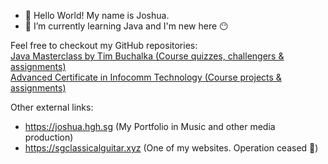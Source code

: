 - 👋 Hello World! My name is Joshua.
- 🌱 I’m currently learning Java and I'm new here 😶

Feel free to checkout my GitHub repositories:<br>
<a href="https://github.com/Joshua-Ho-Gwok-Hin/Java-Masterclass">Java Masterclass by Tim Buchalka  (Course quizzes, challengers & assignments)</a><br>
<a href="https://github.com/Joshua-Ho-Gwok-Hin/Adv-Cert-Web-Dev">Advanced Certificate in Infocomm Technology (Course projects & assignments)</a>

Other external links:
- https://joshua.hgh.sg (My Portfolio in Music and other media production)
- https://sgclassicalguitar.xyz (One of my websites. Operation ceased 🥲)
